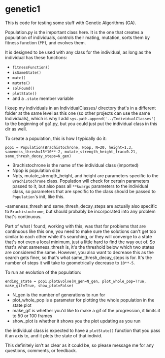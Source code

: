 # genetic1

This is code for testing some stuff with Genetic Algorithms (GA).

Population.py is the important class here. It is the one that creates a
population of individuals, controls their mating, mutation, sorts them by fitness
function (FF), and evolves them.

It is designed to be used with any class for the individual, as long as the individual
has these functions:

- `fitnessFunction()`
- `isSameState()`
- `mate()`
- `mutate()`
- `solFound()`
- `plotState()`
- and a `.state` member variable

I keep my individuals in an IndividualClasses/ directory that's in a different folder
at the same level as this one (so other projects can use the same Individuals),
which is why I add `sys.path.append('../IndividualClasses')` to the beginning of ga1.py,
but you could just put the individual class in this dir as well.

To create a population, this is how I typically do it:

```
pop1 = Population(Brachistochrone, Npop, N=20, height=1.3, sameness_thresh=15*10**-2, mutate_strength_height_frac=0.21, same_thresh_decay_steps=N_gen)
```

- Brachistochrone is the name of the individual class (imported)
- Npop is population size
- Npts, mutate_strength_height, and height are parameters specific to the `Brachistochrone` class. Population
will check for certain parameters passed to it, but also pass all `**kwargs` parameters
to the individual class, so parameters that are specific to the class should be passed
to `Population`'s init, like this.

-sameness_thresh and same_thresh_decay_steps are actually also specific to `Brachistochrone`,
but should probably be incorporated into any problem that's continuous.

Part of what I found, working with this, was that for problems that are continuous like this one,
you need to make sure the solutions can't get too similar to each other while it's searching, or
they will converge to a state that's not even a local minimum, just a little hard to find the way
out of. So that's what sameness_thresh is, it's the threshold below which two states are
considered the same. However, you also want to decrease this as the search gets
finer, so that's what same_thresh_decay_steps is for. It's the number of steps it will
take to geometrically decrease to `10**-5`.

To run an evolution of the population:
```
ending_state = pop1.plotEvolve(N_gen=N_gen, plot_whole_pop=True, make_gif=True, show_plot=False)
```

- N_gen is the number of generations to run for
- plot_whole_pop is a parameter for plotting the whole population in the state plot
- make_gif is whether you'd like to make a gif of the progression, it limits it to 50 or 100
frames
- show_plot is whether it shows you the plot updating as you run

the individual class is expected to have a `plotState()` function that you pass it an axis
to, and it plots the state of that individ.


This definitely isn't as clear as it could be, so please message me for any questions, comments,
or feedback.
